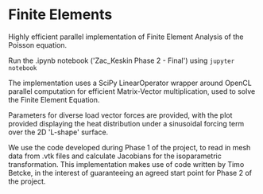 # Finite Elements

Highly efficient parallel implementation of Finite Element Analysis of the Poisson equation. 

Run the .ipynb notebook ('Zac_Keskin Phase 2 - Final') using `jupyter notebook`

The implementation uses a SciPy LinearOperator wrapper around OpenCL parallel computation for efficient Matrix-Vector multiplication, used to solve the Finite Element Equation.

Parameters for diverse load vector forces are provided, with the plot provided displaying the heat distribution under a sinusoidal forcing term over the 2D 'L-shape' surface.

We use the code developed during Phase 1 of the project, to read in mesh data from .vtk files and calculate Jacobians for the isoparametric transformation. This implementation makes use of code written by Timo Betcke, in the interest of guaranteeing an agreed start point for Phase 2 of the project.